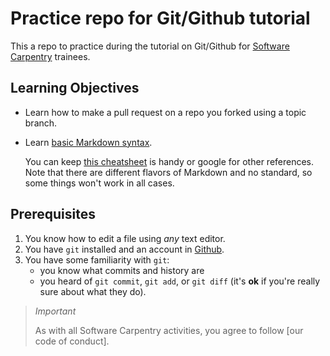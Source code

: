 # Practice repo for Git/Github tutorial

This a repo to practice during the tutorial on Git/Github for [Software
Carpentry](http://sofware-carpentry.org) trainees.

## Learning Objectives

- Learn how to make a pull request on a repo you forked using a topic branch.
- Learn [basic Markdown syntax][daring-fireball].

    You can keep [this cheatsheet][markdown-cheatsheet] is handy or google for
other references. Note that there are different flavors of Markdown and no
standard, so some things won't work in all cases.
 
## Prerequisites

1. You know how to edit a file using *any* text editor.
2. You have `git` installed and an account in [Github].
3. You have some familiarity with `git`:
    * you know what commits and history are
    * you heard of `git commit`, `git add`, or `git diff` (it's **ok** if you're
      really sure about what they do).

> *Important*
>
> As with all Software Carpentry activities, you agree to follow [our code of
> conduct].

[daring-fireball]:http://daringfireball.net/projects/markdown/syntax
[markdown-cheatsheet]:https://github.com/adam-p/markdown-here/wiki/Markdown-Cheatsheet
[Github]:http://github.com
[code of conduct]:http://sofware-carpentry.org/conduct.html
